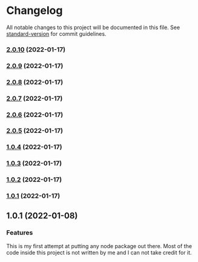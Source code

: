 # Changelog

All notable changes to this project will be documented in this file. See [standard-version](https://github.com/conventional-changelog/standard-version) for commit guidelines.

### [2.0.10](https://github.com/HenrikSandberg/homebridge-millheat/compare/v2.0.9...v2.0.10) (2022-01-17)

### [2.0.9](https://github.com/HenrikSandberg/homebridge-millheat/compare/v2.0.8...v2.0.9) (2022-01-17)

### [2.0.8](https://github.com/HenrikSandberg/homebridge-millheat/compare/v2.0.7...v2.0.8) (2022-01-17)

### [2.0.7](https://github.com/HenrikSandberg/homebridge-millheat/compare/v2.0.6...v2.0.7) (2022-01-17)

### [2.0.6](https://github.com/HenrikSandberg/homebridge-millheat/compare/v2.0.5...v2.0.6) (2022-01-17)

### [2.0.5](https://github.com/HenrikSandberg/homebridge-millheat/compare/v1.2.0...v2.0.5) (2022-01-17)

### [1.0.4](https://github.com/HenrikSandberg/homebridge-millheat/compare/v1.2.0...v1.0.4) (2022-01-17)

### [1.0.3](https://github.com/HenrikSandberg/homebridge-millheat/compare/v1.2.0...v1.0.3) (2022-01-17)

### [1.0.2](https://github.com/HenrikSandberg/homebridge-millheat/compare/v1.2.0...v1.0.2) (2022-01-17)

### [1.0.1](https://github.com/HenrikSandberg/homebridge-millheat/compare/v1.2.0...v1.0.1) (2022-01-17)

## 1.0.1 (2022-01-08)
### Features

This is my first attempt at putting any node package out there. Most of the code inside this project is not written by me
and I can not take credit for it. 